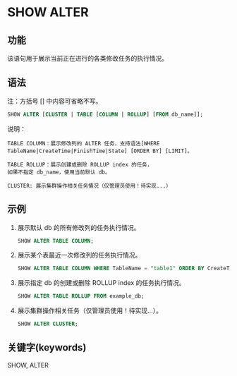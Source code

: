 # SHOW ALTER

## 功能

该语句用于展示当前正在进行的各类修改任务的执行情况。

## 语法

注：方括号 [] 中内容可省略不写。

```sql
SHOW ALTER [CLUSTER | TABLE [COLUMN | ROLLUP] [FROM db_name]];
```

说明：

```plain text
TABLE COLUMN：展示修改列的 ALTER 任务，支持语法[WHERE TableName|CreateTime|FinishTime|State] [ORDER BY] [LIMIT]。

TABLE ROLLUP：展示创建或删除 ROLLUP index 的任务，
如果不指定 db_name，使用当前默认 db。

CLUSTER: 展示集群操作相关任务情况（仅管理员使用！待实现...）
```

## 示例

1. 展示默认 db 的所有修改列的任务执行情况。

    ```sql
    SHOW ALTER TABLE COLUMN;
    ```

2. 展示某个表最近一次修改列的任务执行情况。

    ```sql
    SHOW ALTER TABLE COLUMN WHERE TableName = "table1" ORDER BY CreateTime DESC LIMIT 
    ```

3. 展示指定 db 的创建或删除 ROLLUP index 的任务执行情况。

    ```sql
    SHOW ALTER TABLE ROLLUP FROM example_db;
    ````

4. 展示集群操作相关任务（仅管理员使用！待实现...）。

    ```SQL
    SHOW ALTER CLUSTER;
    ```

## 关键字(keywords)

SHOW, ALTER
